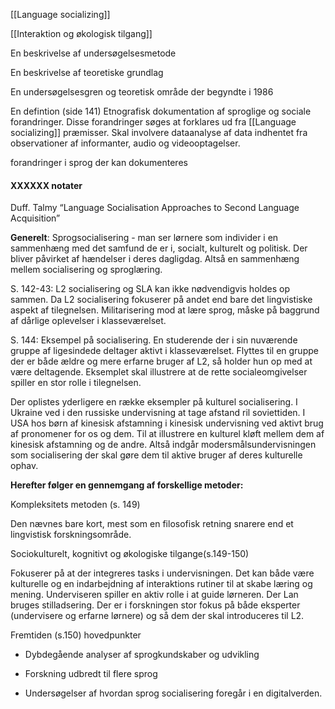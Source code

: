 [[Language socializing]]

[[Interaktion og økologisk tilgang]]

En beskrivelse af undersøgelsesmetode 

En beskrivelse af teoretiske grundlag 


En undersøgelsesgren og teoretisk område der begyndte i 1986

En defintion (side 141)
Etnografisk dokumentation af sproglige og sociale forandringer. Disse forandringer søges at forklares ud fra [[Language socializing]]  præmisser. Skal involvere dataanalyse af data indhentet fra observationer af informanter, audio og videooptagelser.

forandringer i sprog der kan dokumenteres 

#### XXXXXX notater

Duff. Talmy “Language Socialisation Approaches to Second Language Acquisition” 

  

**Generelt**: Sprogsocialisering - man ser lørnere som individer i en sammenhæng med det samfund de er i, socialt, kulturelt og politisk. Der bliver påvirket af hændelser i deres dagligdag. Altså en sammenhæng mellem socialisering og sproglæring. 

S. 142-43: L2 socialisering og SLA kan ikke nødvendigvis holdes op sammen. Da L2 socialisering fokuserer på andet end bare det lingvistiske aspekt af tilegnelsen. Militarisering mod at lære sprog, måske på baggrund af dårlige oplevelser i klasseværelset. 

S. 144: Eksempel på socialisering. En studerende der i sin nuværende gruppe af ligesindede deltager aktivt i klasseværelset. Flyttes til en gruppe der er både ældre og mere erfarne bruger af L2, så holder hun op med at være deltagende. Eksemplet skal illustrere at de rette socialeomgivelser spiller en stor rolle i tilegnelsen. 

Der oplistes yderligere en række eksempler på kulturel socialisering. I Ukraine ved i den russiske undervisning at tage afstand ril soviettiden. I USA hos børn af kinesisk afstamning i kinesisk undervisning ved aktivt brug af pronomener for os og dem. Til at illustrere en kulturel kløft mellem dem af kinesisk afstamning og de andre. Altså indgår modersmålsundervisningen som socialisering der skal gøre dem til aktive bruger af deres kulturelle ophav. 

**Herefter følger en gennemgang af forskellige metoder:**

  

Kompleksitets metoden (s. 149)

Den nævnes bare kort, mest som en filosofisk retning snarere end et lingvistisk forskningsområde. 

  

Sociokulturelt, kognitivt og økologiske tilgange(s.149-150)

Fokuserer på at der integreres tasks i undervisningen. Det kan både være kulturelle og en indarbejdning af interaktions rutiner til at skabe læring og mening. Underviseren spiller en aktiv rolle i at guide lørneren. Der Lan bruges stilladsering. Der er i forskningen stor fokus på både eksperter (undervisere og erfarne lørnere) og så dem der skal introduceres til L2.

  

Fremtiden (s.150) hovedpunkter 

-   Dybdegående analyser af sprogkundskaber og udvikling 
    
-   Forskning udbredt til flere sprog
    
-   Undersøgelser af hvordan sprog socialisering foregår i en digitalverden.